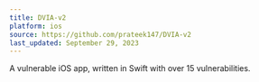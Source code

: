 ```yaml
---
title: DVIA-v2
platform: ios
source: https://github.com/prateek147/DVIA-v2
last_updated: September 29, 2023
---
```


A vulnerable iOS app, written in Swift with over 15 vulnerabilities.
